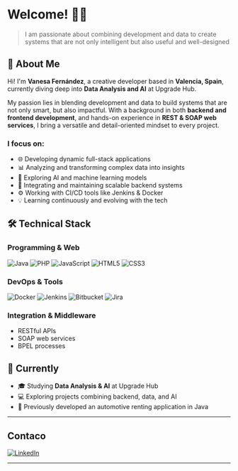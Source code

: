 # Welcome! 👩‍💻

> I am passionate about combining development and data to create systems that are not only intelligent but also useful and well-designed

## 🎯 About Me

Hi! I'm **Vanesa Fernández**, a creative developer based in **Valencia, Spain**, currently diving deep into **Data Analysis and AI** at Upgrade Hub.

My passion lies in blending development and data to build systems that are not only smart, but also impactful. With a background in both **backend and frontend development**, and hands-on experience in **REST & SOAP web services**, I bring a versatile and detail-oriented mindset to every project.

### I focus on:

- 🌐 Developing dynamic full-stack applications
- 📊 Analyzing and transforming complex data into insights
- 🤖 Exploring AI and machine learning models
- 🔧 Integrating and maintaining scalable backend systems
- ⚙️ Working with CI/CD tools like Jenkins & Docker
- 💡 Learning continuously and evolving with the tech

## 🛠️ Technical Stack

### Programming & Web
![Java](https://img.shields.io/badge/Java-ED8B00?style=for-the-badge&logo=java&logoColor=white)
![PHP](https://img.shields.io/badge/PHP-777BB4?style=for-the-badge&logo=php&logoColor=white)
![JavaScript](https://img.shields.io/badge/JavaScript-F7DF1E?style=for-the-badge&logo=javascript&logoColor=black)
![HTML5](https://img.shields.io/badge/HTML5-E34F26?style=for-the-badge&logo=html5&logoColor=white)
![CSS3](https://img.shields.io/badge/CSS3-1572B6?style=for-the-badge&logo=css3&logoColor=white)

<!--### Data & AI
![Power BI](https://img.shields.io/badge/PowerBI-F2C811?style=for-the-badge&logo=Power%20BI&logoColor=white)
![Pandas](https://img.shields.io/badge/Pandas-150458.svg?style=for-the-badge&logo=pandas&logoColor=white)
![NumPy](https://img.shields.io/badge/NumPy-013243.svg?style=for-the-badge&logo=NumPy&logoColor=white)
![Python](https://img.shields.io/badge/Python-3776AB?style=for-the-badge&logo=python&logoColor=white)-->

### DevOps & Tools
![Docker](https://img.shields.io/badge/Docker-2CA5E0?style=for-the-badge&logo=docker&logoColor=white)
![Jenkins](https://img.shields.io/badge/Jenkins-D24939?style=for-the-badge&logo=jenkins&logoColor=white)
![Bitbucket](https://img.shields.io/badge/Bitbucket-0052CC?style=for-the-badge&logo=bitbucket&logoColor=white)
![Jira](https://img.shields.io/badge/Jira-0052CC?style=for-the-badge&logo=jira&logoColor=white)

### Integration & Middleware
- RESTful APIs
- SOAP web services
- BPEL processes

## 🌱 Currently

- 🎓 Studying **Data Analysis & AI** at Upgrade Hub  
- 💻 Exploring projects combining backend, data, and AI  
- 🚗 Previously developed an automotive renting application in Java

---
## Contaco
[![LinkedIn](https://img.shields.io/badge/LinkedIn-blue?style=for-the-badge&logo=linkedin)](https://www.linkedin.com/in/vanesa-fernández-pomer)



---



